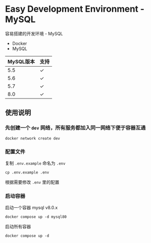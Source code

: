 # Easy Development Environment - MySQL
容易搭建的开发环境 - MySQL
- Docker
- MySQL

| MySQL版本 | 支持 |
| -- | -- |
| 5.5 | &check; |
| 5.6 | &check; |
| 5.7 | &check; |
| 8.0 | &check; |

## 使用说明
### 先创建一个 `dev` 网络，所有服务都加入同一网络下便于容器互通
```
docker network create dev
```

### 配置文件
复制 `.env.example` 命名为 `.env`
```
cp .env.example .env
```
根据需要修改 `.env` 里的配置

### 启动容器
启动一个容器 mysql v8.0.x
```
docker compose up -d mysql80
```
启动所有容器
```
docker compose up -d
```
